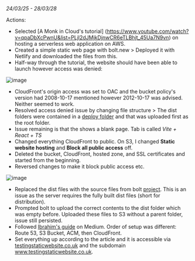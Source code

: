 _24/03/25 - 28/03/28_

Actions:
- Selected [A Monk in Cloud's tutorial] (https://www.youtube.com/watch?v=qpaDbXcPwnU&list=PLjl2dJMjkDjnwCR6eTLBhjt_45Ua7N9vn) on hosting a serverless web application on AWS.
- Created a simple static web page with bolt.new > Deployed it with Netlify and downloaded the files from this.
- Half-way through the tutorial, the website should have been able to launch however access was denied:
  
![image](https://github.com/user-attachments/assets/4a2b261f-ddba-40e7-8dcf-8c3041f5cf0b)

- CloudFront's origin access was set to OAC and the bucket policy's version had 2008-10-17 mentioned however 2012-10-17 was advised. Neither seemed to work.
- Resolved access denied issue by changing file structure > The dist folders were contained in a [deploy folder]() and that was uploaded first as the root folder.
- Issue remaining is that the shows a blank page. Tab is called _Vite + React + TS_
- Changed everything CloudFront to public. On S3, I changed **Static website hosting** and **Block all public access** off.
- Deleted the bucket, CloudFront, hosted zone, and SSL certificates and started from the beginning.
- Reversed changes to make it block public access etc.

![image](https://github.com/user-attachments/assets/9442ce05-660d-4fd4-80d7-73115064cbaa)

- Replaced the dist files with the source files from bolt [project](). This is an issue as the server requires the fully built dist files (short for distribution).
- Prompted bolt to upload the correct contents to the dist folder which was empty before. Uploaded these files to S3 without a parent folder, issue still persisted.
- Followed [Ibrahim's guide](https://medium.com/@brahimdeiza/easy-way-to-host-a-website-on-aws-full-guide-b690b4763f34) on Medium. Order of setup was different: Route 53, S3 Bucket, ACM, then CloudFront.
- Set everything up according to the article and it is accessible via [testingstaticwebsite.co.uk](testingstaticwebsite.co.uk) and the subdomain www.testingstaticwebsite.co.uk.
